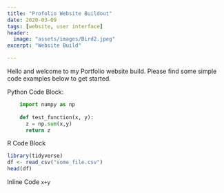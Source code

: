 ```yaml
---
title: "Profolio Website Buildout"
date: 2020-03-09
tags: [website, user interface]
header:
  image: "assets/images/Bird2.jpeg"
excerpt: "Website Build"

---
```


Hello and welcome to my Portfolio website build. Please find some simple code examples below to get started.

Python Code Block:
```python
    import numpy as np
    
    def test_function(x, y):
      z = np.sum(x,y)
      return z
```

R Code Block
```r
library(tidyverse)
df <- read_csv("some_file.csv")
head(df)
```

Inline Code `x+y`
